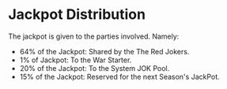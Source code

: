 # Jackpot Distribution

The jackpot is given to the parties involved. Namely: 

* 64% of the Jackpot: Shared by the The Red Jokers. 
* 1% of Jackpot: To the War Starter. 
* 20% of the Jackpot: To the System JOK Pool. 
* 15% of the Jackpot: Reserved for the next Season's JackPot.

